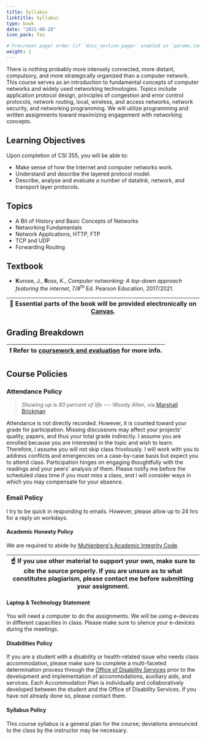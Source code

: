 ```yaml
---
title: Syllabus
linktitle: Syllabus
type: book
date: "2021-08-20"
icon_pack: fas                               

# Prev/next pager order (if `docs_section_pager` enabled in `params.toml`)
weight: 1
---
```


There is nothing probably more intensely connected, more distant, compulsory, and more strategically organized than a computer network. This course serves as an introduction to fundamental concepts of computer networks and widely used networking technologies. Topics include application protocol design, principles of congestion and error control protocols, network routing, local, wireless, and access networks, network security, and networking programming. We will utilize programming and written assignments toward maximizing engagement with networking concepts. 


## Learning Objectives

Upon completion of CSI 355, you will be able to:
-   Make sense of how the Internet and computer networks work.
-   Understand and describe the layered protocol model.
-   Describe, analyse and evaluate a number of datalink, network, and
    transport layer protocols.


## Topics
-   A Bit of History and Basic Concepts of Networks
-   Networking Fundamentals
-   Network Applications, HTTP, FTP
-   TCP and UDP
-   Forwarding Routing

## Textbook
-   **K**urose, J., **R**oss, K., *Computer networking: A top-down approach featuring the internet*, 7/8<sup>th</sup> Ed. Pearson Education, 2017/2021.

| :memo:        Essential parts of the book will be provided electronically on [Canvas](https://muhlenbergcollege.instructure.com/). |
|--------------------------------------|


## Grading Breakdown

| :exclamation:  Refer to [coursework and evaluation](https://hamedyaghoobian.com/courses/cs355/overview/assignments) for more info. |
|-----------------------------------------|

## Course Policies
### Attendance Policy
> *Showing up is 80 percent of life* --- Woody Allen, via [Marshall
Brickman](https://quoteinvestigator.com/2013/06/10/showing-up/#note-6553-1)

Attendance is not directly recorded. However, it is counted toward your grade for participation. Missing discussions may affect your projects' quality, papers, and thus your total grade indirectly. I assume you are enrolled because you are interested in the topic and wish to learn.
Therefore, I assume you will not skip class frivolously. I will work with you to address conflicts and emergencies on a case-by-case basis
but expect you to attend class. Participation hinges on engaging thoughtfully with the readings and your peers' analysis of them. Please notify me before the scheduled class time if you must miss a class, and
I will consider ways in which you may compensate for your absence.

### Email Policy
I try to be quick in responding to emails. However, please allow up to 24 hrs for a reply on workdays.

#### Academic Honesty Policy
We are required to abide by [Muhlenberg's Academic Integrity Code](https://www.muhlenberg.edu/offices/deanofacademiclife/integrity/).

| :point_up: If you use other material to support your own, make sure to cite the source properly. If you are unsure as to what constitutes plagiarism, please contact me before submitting your assignment. |
| --------------|

#### Laptop & Technology Statement

You will need a computer to do the assignments. We will be using e-devices in different capacities in class. Please make sure to silence your e-devices during the meetings.

#### Disabilities Policy
If you are a student with a disability or health-related issue who needs class accommodation, please make sure to complete a multi-faceted determination process through the [Office of Disability Services](https://www.muhlenberg.edu/offices/disabilities/) prior to the development and implementation of accommodations, auxiliary aids, and services. Each Accommodation Plan is individually and collaboratively developed between the student and the Office of Disability Services. If you have not already done so, please contact them.

#### Syllabus Policy
This course syllabus is a general plan for the course; deviations announced to the class by the instructor may be necessary.
